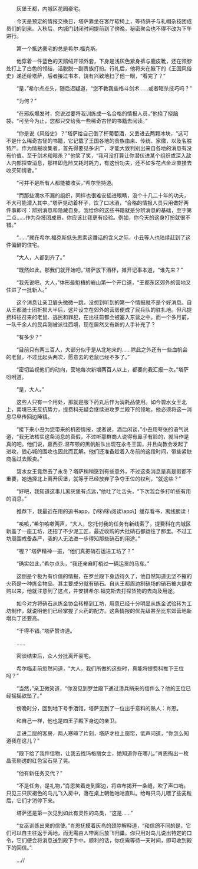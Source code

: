　　灰堡王都，内城区花园豪宅。

　　今天是预定的情报交换日，塔萨靠坐在客厅软椅上，等待鸽子与礼帽杂技团成员们的到来。入秋后，内城门封闭时间提前到了傍晚，秘密聚会也不得不改为下午进行。

　　第一个抵达豪宅的总是希尔.福克斯。

　　他穿着一件蓝色的天鹅绒开领外套，下身是浅灰色紧身裤与鹿皮靴，还在颈脖处打上了白色的领结，活脱脱一副贵族打扮。行礼后，他将夹在腋下的《王国风俗史》递还给塔萨，后者接过书本，饶有兴致地扫了他一眼，“看完了？”

　　“是，”希尔点点头，随后迟疑道，“您不教我些格斗剑术……或者暗杀技巧吗？”

　　“为何？”

　　“在邪疾爆发时，您说过要将我训练成一名合格的情报人员，”他挠了挠脑袋，“可至今为止，您都只交给我一些稀奇古怪的书籍去阅读。”

　　“你是说《风俗史》？”塔萨给自己倒了杯葡萄酒，又丢进去两颗冰块，“这可不是什么稀奇古怪的书籍，它记载了王国各地的贵族由来、传统、家徽，以及名胜特产。作为情报收集者，首先得要见多识广，才能大致判别出来自各地的消息有没有价值。至于剑术和暗杀？”他笑了笑，“我可没打算让你潜伏进某个组织或深入敌人内部探查消息，那样即危险又耗时耗力，有这份功夫，还不如多花点金龙直接去收买知情者。”

　　“可并不是所有人都能被收买，”希尔坚持道。

　　“而那些滴水不漏的组织，同样也很难安插进眼睛，没个十几二十年的功夫，不大可能潜入其中。”塔萨晃动着杯子，饮了口冰酒，“合格的情报人员只用做好两件事即可：辨别消息和隐藏自身。我给你的这些书籍就是分辨消息的基础，至于第二点……作为杂技团成员，你应该比我更有经验。例如，你今天的这身打扮就很不错。”

　　“……”就在希尔.福克斯低头思索这番话的含义之际，小丑等人也陆续赶到了这件偏僻的住宅。

　　“大人，人都到齐了。”

　　“既然如此，那我们就开始吧，”塔萨放下酒杯，摊开记事本道，“谁先来？”

　　“我先说吧，大人，”体形最魁梧的岩山第一个开口道，“王都东区郊外的营地又住进了一批新人。”

　　这个消息让亲卫眉头微微一跳，没想到听到的第一个情报就不是个好消息。自从王都骑士团折损大半后，这片设立在郊外的营房便成了民兵队的驻扎地。但凡提费科征召来的老鼠、逃民和罪犯，在出征前都会被塞入东营之中。而一个多月前，一队千余人的民兵刚被派往西境，现在居然又有新的人手补充了？

　　“有多少？”

　　“目前只有两三百人，大部分似乎是从北地来的……除此之外还有一些血帆会的老鼠，不过比起头两次，愿意去的老鼠已经不多了。”

　　“密切监视他们的动向，营地每次新增两百人以上，都要向我汇报一次。”塔萨吩咐道。

　　“是，大人。”

　　这些人只有一个用处，那就是服下药丸后作为消耗品使用。如今碧水女王北上，南境已无反抗势力，提费科无疑会继续进攻罗兰殿下的领地，他必须将这一消息尽早传回边陲镇。

　　“接下来小丑为您带来的机密情报，或者说，酒后闲谈，”小丑用夸张的语气说道，“我无法核实这条消息的真假，不过听那群商人说得有鼻子有脸的，就当作是真的吧。他们说，嘉西亚.温布顿的黑帆船队出现在永冬王国，并且向教会发起了进攻，狼心城的围攻也因此而瓦解。他们还准备趁着入冬前的这段时间，带些紧缺商品过去贩卖。”

　　碧水女王竟然去了永冬？塔萨稍稍感到有些意外，不过这条消息是真是假都不重要，她选择北上离开灰堡，就等于已经放弃了争夺王位的权利，“就这些？”

　　“好吧，我知道这事儿离灰堡有点远，”他吐了吐舌头，“下次我会多打听些有用的消息。”

　　推荐下，我最近在用的追书app，【\咪\咪\阅读\app\\】缓存看书，离线朗读！

　　“咳咳，”希尔咳嗽两声，“大人，您托付我的任务有新线索了，提费科在内城区新盖了一座工坊，还招了不少泥工匠，最近收购的大批硝石都运往了那里。不过工坊周围戒备森严，我的人无法进一步得知那些硝石的用途。”

　　“喔？”塔萨精神一振，“他们真把硝石运进工坊了？”

　　“确实如此，”希尔点头，“我还亲自盯梢过一辆运货的马车。”

　　这倒是个极为有价值的情报，在罗兰殿下身边待久了，他自然知道无坚不摧的火药是一种炼金物品，其主要成分就有硝石。自从王都周边制硝场的硝石被大肆收购以来，他就注意到了这点，并安排希尔.福克斯去打探货物的去向及用途。

　　如今对方将硝石从炼金协会转移到工坊，用意已经十分明显从炼金试验转为工坊制作，就说明他们已经掌握了火药的配方。这条情报的优先级甚至比东郊营地新增兵丁还要高。

　　“干得不错。”塔萨赞许道。

　　……

　　密谈结束后，众人分批离开豪宅。

　　希尔临走前忽然问道，“大人，我们所做的这些时，真能将提费科推下王位吗？”

　　“当然，”亲卫微笑道，“你没见到罗兰殿下通过溃兵捎来的信件么？他的王位已经摇摇欲坠了。”

　　傍晚时分，回到地下号手酒馆，塔萨见到了一位出乎意料的熟人：肖恩。

　　和自己一样，他也是四王子殿下身边的亲卫。

　　走进二层的客房，两人寒暄了片刻，塔萨才拉上窗帘，低声问道，“你怎么知道我在这儿？”

　　“殿下给了我件信物，让我去找玛格丽女士，她知道你在哪儿。”肖恩掏出一枚晶莹剔透的红色宝石晃了晃。

　　“他有新任务交代？”

　　“不是任务，是礼物，”肖恩笑着走到窗边，将帘布揭开一条缝，吹了声口哨。只见三只灰褐色的鸟儿飞入房中，落在桌上朝他咕咕直叫。给每只鸟儿喂了些麦粒后，它们才消停下来。

　　塔萨还是第一次见到如此有灵性的鸟类，“这是……”

　　“女巫训练出来的信使。”肖恩抚摸着灰鸟的颈脖解释道，“和信鸽不同的是，它们可以自主往返于两地，而无需由人带离后放飞归巢。你只用对鸟儿说出特定的口令，它们便会将消息送到殿下手中。顺利的话，你仅需等待一天时间，即可收到殿下的回信。”.

　　...//
